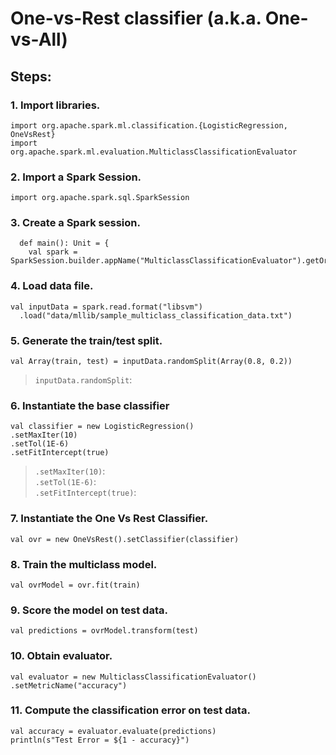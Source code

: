 # One-vs-Rest classifier (a.k.a. One-vs-All)

## Steps:  
### 1. Import libraries.
~~~
import org.apache.spark.ml.classification.{LogisticRegression, OneVsRest}
import org.apache.spark.ml.evaluation.MulticlassClassificationEvaluator
~~~

### 2. Import a Spark Session.  
~~~
import org.apache.spark.sql.SparkSession
~~~

### 3. Create a Spark session.  
~~~
  def main(): Unit = {
    val spark = SparkSession.builder.appName("MulticlassClassificationEvaluator").getOrCreate()
~~~

### 4. Load data file.
~~~
val inputData = spark.read.format("libsvm")
  .load("data/mllib/sample_multiclass_classification_data.txt")
~~~

### 5. Generate the train/test split.
~~~
val Array(train, test) = inputData.randomSplit(Array(0.8, 0.2))
~~~
> `inputData.randomSplit`:

### 6. Instantiate the base classifier
~~~
val classifier = new LogisticRegression()
.setMaxIter(10)
.setTol(1E-6)
.setFitIntercept(true)
~~~
> `.setMaxIter(10)`:  
> `.setTol(1E-6)`:  
> `.setFitIntercept(true)`:  
### 7. Instantiate the One Vs Rest Classifier.
~~~
val ovr = new OneVsRest().setClassifier(classifier)
~~~
### 8. Train the multiclass model.
~~~
val ovrModel = ovr.fit(train)
~~~

### 9. Score the model on test data.
~~~
val predictions = ovrModel.transform(test)
~~~

### 10. Obtain evaluator.
~~~
val evaluator = new MulticlassClassificationEvaluator()
.setMetricName("accuracy")
~~~
### 11. Compute the classification error on test data.
~~~
val accuracy = evaluator.evaluate(predictions)
println(s"Test Error = ${1 - accuracy}")
~~~
